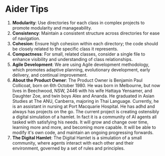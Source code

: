 # Aider Tips

1. **Modularity**: Use directories for each class in complex projects to promote modularity and manageability.
2. **Consistency**: Maintain a consistent structure across directories for ease of navigation.
3. **Cohesion**: Ensure high cohesion within each directory; the code should be closely related to the specific class it represents.
4. **Compactness**: For small, related classes, consider a single file to enhance visibility and understanding of class relationships.
5. **Agile Development**: We are using Agile development methodology, which promotes adaptive planning, evolutionary development, early delivery, and continual improvement.
6. **About the Product Owner**: The Product Owner is Benjamin Paul Collicoat, born on 6th October 1980. He was born in Melbourne, but now lives in Beechwood, NSW, 2446 with his wife Hattaya Yensamer, and Daughter Zoe, and twin boys Alex and Ananda. He graduated in Asian Studies at The ANU, Canberra, majoring in Thai Language. Currently, he is an assistant in nursing at Port Macquarie Hospital. He has adhd and always has projects on the go.  The current project is creating ostensibly a digital simulation of a hamlet. In fact it is a community of AI agents all tasked with satisfying his needs.  It will grow and change over time, learning more and more, and becoming more capable.  It will be able to modify it's own code, and maintain an ongoing progressing forwards.
7. **The Digital Hamlet**: The Digital Hamlet is a simulation of a small community, where agents interact with each other and their environment, governed by a set of rules and principles.
